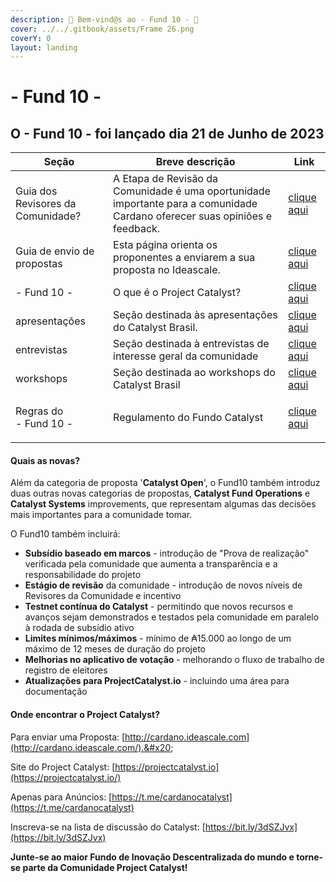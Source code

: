 ```yaml
---
description: 🚀 Bem-vind@s ao - Fund 10 - 🎉
cover: ../../.gitbook/assets/Frame 26.png
coverY: 0
layout: landing
---
```


# - Fund 10 -

## **O - Fund 10 - foi lançado dia 21 de Junho de 2023**

| Seção                             | Breve descrição                                                                                                             | Link                                             |
| --------------------------------- | --------------------------------------------------------------------------------------------------------------------------- | ------------------------------------------------ |
| Guia dos Revisores da Comunidade? | A Etapa de Revisão da Comunidade é uma oportunidade importante para a comunidade Cardano oferecer suas opiniões e feedback. | [clique aqui](guia-dos-revisores-da-comunidade/) |
| Guia de envio de propostas        | Esta página orienta os proponentes a enviarem a sua proposta no Ideascale.                                                  | [clique aqui](guia-de-envio-de-propostas/)       |
| - Fund 10 -                       | O que é o Project Catalyst?                                                                                                 | [clique aqui](o-que-e-o-project-catalyst.md)     |
| apresentações                     | Seção destinada às apresentações do Catalyst Brasil.                                                                        | [clique aqui](../apresentacoes/)                 |
| entrevistas                       | Seção destinada à entrevistas de interesse geral da comunidade                                                              | [clique aqui](../entrevistas/)                   |
| workshops                         | Seção destinada ao workshops do Catalyst Brasil                                                                             | [clique aqui](../workshops.md)                   |
| <p>Regras do <br>- Fund 10 -</p>  | Regulamento do Fundo Catalyst                                                                                               | [clique aqui](regras-do-fund-10.md)              |

#### Quais as novas? <a href="#whats-new" id="whats-new"></a>

Além da categoria de proposta '**Catalyst Open**', o Fund10 também introduz duas outras novas categorias de propostas, **Catalyst Fund Operations** e **Catalyst Systems** improvements, que representam algumas das decisões mais importantes para a comunidade tomar.&#x20;

O Fund10 também incluirá:

* **Subsídio baseado em marcos** - introdução de "Prova de realização" verificada pela comunidade que aumenta a transparência e a responsabilidade do projeto
* **Estágio de revisão** da comunidade - introdução de novos níveis de Revisores da Comunidade e incentivo
* **Testnet contínua do Catalyst** - permitindo que novos recursos e avanços sejam demonstrados e testados pela comunidade em paralelo à rodada de subsídio ativo
* **Limites mínimos/máximos** - mínimo de ₳15.000 ao longo de um máximo de 12 meses de duração do projeto
* **Melhorias no aplicativo de votação** - melhorando o fluxo de trabalho de registro de eleitores
* **Atualizações para ProjectCatalyst.io** - incluindo uma área para documentação

#### Onde encontrar o Project Catalyst? <a href="#where-to-find-project-catalyst" id="where-to-find-project-catalyst"></a>

Para enviar uma Proposta: [http://cardano.ideascale.com](http://cardano.ideascale.com/).&#x20;

Site do Project Catalyst: [https://projectcatalyst.io](https://projectcatalyst.io/)​

Apenas para Anúncios: [https://t.me/cardanocatalyst](https://t.me/cardanocatalyst)​

Inscreva-se na lista de discussão do Catalyst: [https://bit.ly/3dSZJvx](https://bit.ly/3dSZJvx)

**​Junte-se ao maior Fundo de Inovação Descentralizada do mundo e torne-se parte da Comunidade Project Catalyst!**
